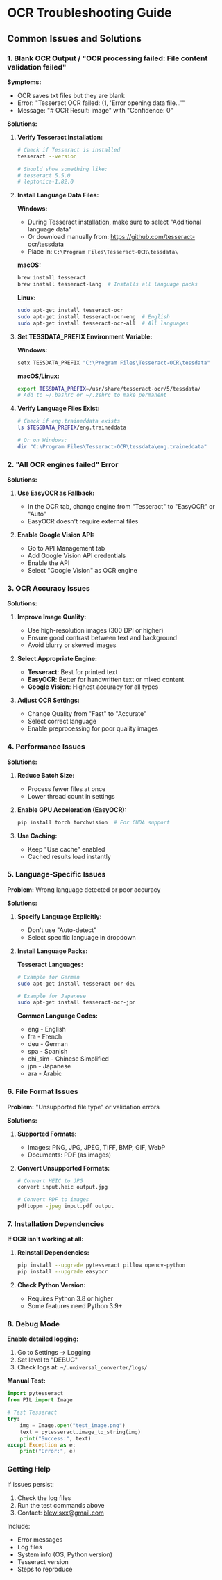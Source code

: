 # OCR Troubleshooting Guide

## Common Issues and Solutions

### 1. Blank OCR Output / "OCR processing failed: File content validation failed"

**Symptoms:**
- OCR saves txt files but they are blank
- Error: "Tesseract OCR failed: (1, 'Error opening data file...'"
- Message: "# OCR Result: image" with "Confidence: 0"

**Solutions:**

1. **Verify Tesseract Installation:**
   ```bash
   # Check if Tesseract is installed
   tesseract --version
   
   # Should show something like:
   # tesseract 5.5.0
   # leptonica-1.82.0
   ```

2. **Install Language Data Files:**
   
   **Windows:**
   - During Tesseract installation, make sure to select "Additional language data" 
   - Or download manually from: https://github.com/tesseract-ocr/tessdata
   - Place in: `C:\Program Files\Tesseract-OCR\tessdata\`
   
   **macOS:**
   ```bash
   brew install tesseract
   brew install tesseract-lang  # Installs all language packs
   ```
   
   **Linux:**
   ```bash
   sudo apt-get install tesseract-ocr
   sudo apt-get install tesseract-ocr-eng  # English
   sudo apt-get install tesseract-ocr-all  # All languages
   ```

3. **Set TESSDATA_PREFIX Environment Variable:**
   
   **Windows:**
   ```cmd
   setx TESSDATA_PREFIX "C:\Program Files\Tesseract-OCR\tessdata"
   ```
   
   **macOS/Linux:**
   ```bash
   export TESSDATA_PREFIX=/usr/share/tesseract-ocr/5/tessdata/
   # Add to ~/.bashrc or ~/.zshrc to make permanent
   ```

4. **Verify Language Files Exist:**
   ```bash
   # Check if eng.traineddata exists
   ls $TESSDATA_PREFIX/eng.traineddata
   
   # Or on Windows:
   dir "C:\Program Files\Tesseract-OCR\tessdata\eng.traineddata"
   ```

### 2. "All OCR engines failed" Error

**Solutions:**

1. **Use EasyOCR as Fallback:**
   - In the OCR tab, change engine from "Tesseract" to "EasyOCR" or "Auto"
   - EasyOCR doesn't require external files

2. **Enable Google Vision API:**
   - Go to API Management tab
   - Add Google Vision API credentials
   - Enable the API
   - Select "Google Vision" as OCR engine

### 3. OCR Accuracy Issues

**Solutions:**

1. **Improve Image Quality:**
   - Use high-resolution images (300 DPI or higher)
   - Ensure good contrast between text and background
   - Avoid blurry or skewed images

2. **Select Appropriate Engine:**
   - **Tesseract**: Best for printed text
   - **EasyOCR**: Better for handwritten text or mixed content
   - **Google Vision**: Highest accuracy for all types

3. **Adjust OCR Settings:**
   - Change Quality from "Fast" to "Accurate"
   - Select correct language
   - Enable preprocessing for poor quality images

### 4. Performance Issues

**Solutions:**

1. **Reduce Batch Size:**
   - Process fewer files at once
   - Lower thread count in settings

2. **Enable GPU Acceleration (EasyOCR):**
   ```bash
   pip install torch torchvision  # For CUDA support
   ```

3. **Use Caching:**
   - Keep "Use cache" enabled
   - Cached results load instantly

### 5. Language-Specific Issues

**Problem:** Wrong language detected or poor accuracy

**Solutions:**

1. **Specify Language Explicitly:**
   - Don't use "Auto-detect"
   - Select specific language in dropdown

2. **Install Language Packs:**
   
   **Tesseract Languages:**
   ```bash
   # Example for German
   sudo apt-get install tesseract-ocr-deu
   
   # Example for Japanese
   sudo apt-get install tesseract-ocr-jpn
   ```
   
   **Common Language Codes:**
   - eng - English
   - fra - French  
   - deu - German
   - spa - Spanish
   - chi_sim - Chinese Simplified
   - jpn - Japanese
   - ara - Arabic

### 6. File Format Issues

**Problem:** "Unsupported file type" or validation errors

**Solutions:**

1. **Supported Formats:**
   - Images: PNG, JPG, JPEG, TIFF, BMP, GIF, WebP
   - Documents: PDF (as images)

2. **Convert Unsupported Formats:**
   ```bash
   # Convert HEIC to JPG
   convert input.heic output.jpg
   
   # Convert PDF to images
   pdftoppm -jpeg input.pdf output
   ```

### 7. Installation Dependencies

**If OCR isn't working at all:**

1. **Reinstall Dependencies:**
   ```bash
   pip install --upgrade pytesseract pillow opencv-python
   pip install --upgrade easyocr
   ```

2. **Check Python Version:**
   - Requires Python 3.8 or higher
   - Some features need Python 3.9+

### 8. Debug Mode

**Enable detailed logging:**

1. Go to Settings → Logging
2. Set level to "DEBUG"
3. Check logs at: `~/.universal_converter/logs/`

**Manual Test:**
```python
import pytesseract
from PIL import Image

# Test Tesseract
try:
    img = Image.open("test_image.png")
    text = pytesseract.image_to_string(img)
    print("Success:", text)
except Exception as e:
    print("Error:", e)
```

### Getting Help

If issues persist:

1. Check the log files
2. Run the test commands above
3. Contact: blewisxx@gmail.com

Include:
- Error messages
- Log files
- System info (OS, Python version)
- Tesseract version
- Steps to reproduce